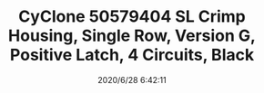 ﻿---
layout: post 
title: CyClone 50579404 SL Crimp Housing, Single Row, Version G, Positive Latch, 4 Circuits, Black
tags: 50579404
categories: housing-terminal
overview: SL Crimp Housing, Single Row, Version G, Positive Latch, 4 Circuits, Black
series: 
part_number: 50579404
thumb_img: static/202006/358-thumb-20200628144422.jpg
small_img: static/202006/358-20200628144422.jpg
date: 2020/6/28 6:42:11
---



